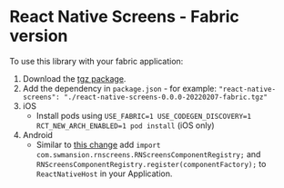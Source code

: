 # React Native Screens - Fabric version

To use this library with your fabric application:
1. Download the [tgz package](packages/react-native-screens-0.0.0-20220207-fabric.tgz).
2. Add the dependency in `package.json` - for example:  `"react-native-screens": "./react-native-screens-0.0.0-20220207-fabric.tgz"`
3. iOS
    - Install pods using `USE_FABRIC=1 USE_CODEGEN_DISCOVERY=1 RCT_NEW_ARCH_ENABLED=1 pod install` (iOS only)
4. Android
    - Similar to [this change](https://github.com/software-mansion/react-native-screens/pull/1263/files#diff-3b92f5f55f60a7bb92c779ec84a6608d0d53fb4009de9ec054d9da0698f5645a) add `import com.swmansion.rnscreens.RNScreensComponentRegistry;` and `RNScreensComponentRegistry.register(componentFactory);` to `ReactNativeHost` in your Application.
